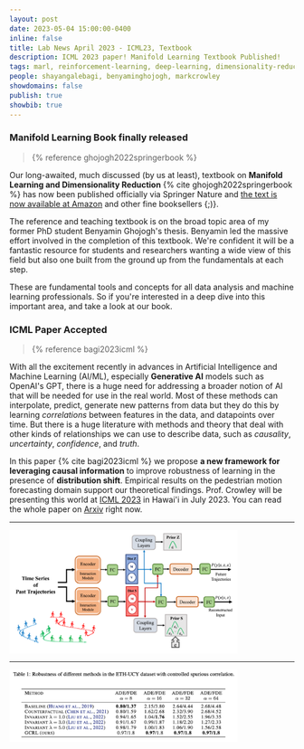 ```yaml
---
layout: post
date: 2023-05-04 15:00:00-0400
inline: false
title: Lab News April 2023 - ICML23, Textbook
description: ICML 2023 paper! Manifold Learning Textbook Published!
tags: marl, reinforcement-learning, deep-learning, dimensionality-reduction
people: shayangalebagi, benyaminghojogh, markcrowley 
showdomains: false
publish: true
showbib: true
---
```





### Manifold Learning Book finally released
> {% reference ghojogh2022springerbook %}

Our long-awaited, much discussed (by us at least), textbook on **Manifold Learning and Dimensionality Reduction** {% cite ghojogh2022springerbook %} has now been published officially via Springer Nature and [the text is now available at Amazon](https://www.amazon.com/Elements-Dimensionality-Reduction-Manifold-Learning/dp/3031106016/) and other fine booksellers {;)}. 

The reference and teaching textbook is on the broad topic area of my former PhD student Benyamin Ghojogh's thesis. Benyamin led the massive effort involved in the completion of this textbook. We're confident it will be a fantastic resource for students and researchers wanting a wide view of this field but also one built from the ground up from the fundamentals at each step.

These are fundamental tools and concepts for all data analysis and machine learning professionals. So if you're interested in a deep dive into this important area, and take a look at our book.

### ICML Paper Accepted
> {% reference bagi2023icml %}

With all the excitement recently in advances in Artificial Intelligence and Machine Learning (AI/ML), especially **Generative AI** models such as OpenAI's GPT, there is a huge need for addressing a broader notion of AI that will be needed for use in the real world. Most of these methods can interpolate, predict, generate new patterns from data but they do this by learning *correlations* between features in the data, and datapoints over time. But there is a huge literature with methods and theory that deal with other kinds of relationships we can use to describe data, such as *causality*, *uncertainty*, *confidence*, and *truth*.

In this paper {% cite bagi2023icml %} we propose **a new framework for leveraging causal information** to improve robustness of learning in the presence of **distribution shift**. Empirical results on the pedestrian motion forecasting domain support our theoretical findings. Prof. Crowley will be presenting this world at [ICML 2023](https://icml.cc/Conferences/2023/Dates) in Hawai'i in July 2023. You can read the whole paper on [Arxiv](https://arxiv.org/abs/2302.08635) right now.

---

<img src="/assets/img/causality/Gen-causal-rep-learning-arch.png" align="center" width="80%">

---

<img src="/assets/img/causality/Gen-causal-rep-learning-results-table.png" align="center" width="80%">

